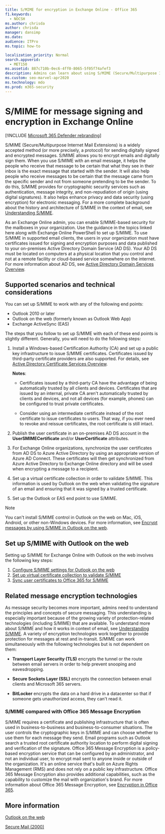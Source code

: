 ```yaml
---
title: S/MIME for encryption in Exchange Online - Office 365
f1.keywords: 
  - NOCSH
ms.author: chrisda
author: chrisda
manager: dansimp
ms.date: 
audience: ITPro
ms.topic: how-to

localization_priority: Normal
search.appverid: 
  - MET150
ms.assetid: 887c710b-0ec6-4ff0-8065-5f05f74afef3
description: Admins can learn about using S/MIME (Secure/Multipurpose Internet Mail Extensions) in Exchange Online to encrypt emails and digitally sign them.
ms.custom: seo-marvel-apr2020
ms.technology: mdo
ms.prod: m365-security
---
```


# S/MIME for message signing and encryption in Exchange Online

[!INCLUDE [Microsoft 365 Defender rebranding](../includes/microsoft-defender-for-office.md)]


S/MIME (Secure/Multipurpose Internet Mail Extensions) is a widely accepted method (or more precisely, a protocol) for sending digitally signed and encrypted messages. S/MIME allows you to encrypt emails and digitally sign them. When you use S/MIME with an email message, it helps the people who receive that message to be certain that what they see in their inbox is the exact message that started with the sender. It will also help people who receive messages to be certain that the message came from the specific sender and not from someone pretending to be the sender. To do this, S/MIME provides for cryptographic security services such as authentication, message integrity, and non-repudiation of origin (using digital signatures). It also helps enhance privacy and data security (using encryption) for electronic messaging. For a more complete background about the history and architecture of S/MIME in the context of email, see [Understanding S/MIME](/previous-versions/tn-archive/aa995740(v=exchg.65)).

As an Exchange Online admin, you can enable S/MIME-based security for the mailboxes in your organization. Use the guidance in the topics linked here along with Exchange Online PowerShell to set up S/MIME. To use S/MIME in supported email clients, the users in your organization must have certificates issued for signing and encryption purposes and data published to your on-premises Active Directory Domain Service (AD DS). Your AD DS must be located on computers at a physical location that you control and not at a remote facility or cloud-based service somewhere on the internet. For more information about AD DS, see [Active Directory Domain Services Overview](/windows-server/identity/ad-ds/get-started/virtual-dc/active-directory-domain-services-overview).

## Supported scenarios and technical considerations

You can set up S/MIME to work with any of the following end points:

- Outlook 2010 or later
- Outlook on the web (formerly known as Outlook Web App)
- Exchange ActiveSync (EAS)

The steps that you follow to set up S/MIME with each of these end points is slightly different. Generally, you will need to do the following steps:

1. Install a Windows-based Certification Authority (CA) and set up a public key infrastructure to issue S/MIME certificates. Certificates issued by third-party certificate providers are also supported. For details, see [Active Directory Certificate Services Overview](/previous-versions/windows/it-pro/windows-server-2012-r2-and-2012/hh831740(v=ws.11)).

   **Notes**:

   - Certificates issued by a third-party CA have the advantage of being automatically trusted by all clients and devices. Certificates that are issued by an internal, private CA aren't automatically trusted by clients and devices, and not all devices (for example, phones) can be configured to trust private certificates.

   - Consider using an intermediate certificate instead of the root certificate to issue certificates to users. That way, if you ever need to revoke and reissue certificates, the root certificate is still intact.

2. Publish the user certificate in an on-premises AD DS account in the **UserSMIMECertificate** and/or **UserCertificate** attributes.

3. For Exchange Online organizations, synchronize the user certificates from AD DS to Azure Active Directory by using an appropriate version of Azure AD Connect. These certificates will then get synchronized from Azure Active Directory to Exchange Online directory and will be used when encrypting a message to a recipient.

4. Set up a virtual certificate collection in order to validate S/MIME. This information is used by Outlook on the web when validating the signature of an email and ensuring that it was signed by a trusted certificate.

5. Set up the Outlook or EAS end point to use S/MIME.

> [!NOTE]
> You can't install S/MIME control in Outlook on the web on Mac, iOS, Android, or other non-Windows devices. For more information, see [Encrypt messages by using S/MIME in Outlook on the web](https://support.microsoft.com/office/878c79fc-7088-4b39-966f-14512658f480).

## Set up S/MIME with Outlook on the web

Setting up S/MIME for Exchange Online with Outlook on the web involves the following key steps:

1. [Configure S/MIME settings for Outlook on the web](configure-s-mime-settings-for-outlook-web-app.md)
2. [Set up virtual certificate collection to validate S/MIME](set-up-virtual-certificate-collection-to-validate-s-mime.md)
3. [Sync user certificates to Office 365 for S/MIME](sync-user-certificates-to-office-365-for-s-mime.md)

## Related message encryption technologies

As message security becomes more important, admins need to understand the principles and concepts of secure messaging. This understanding is especially important because of the growing variety of protection-related technologies (including S/MIME) that are available. To understand more about S/MIME and how it works in context of email, see [Understanding S/MIME](/previous-versions/tn-archive/aa995740(v=exchg.65)). A variety of encryption technologies work together to provide protection for messages at rest and in-transit. S/MIME can work simultaneously with the following technologies but is not dependent on them:

- **Transport Layer Security (TLS)** encrypts the tunnel or the route between email servers in order to help prevent snooping and eavesdropping.

- **Secure Sockets Layer (SSL)** encrypts the connection between email clients and Microsoft 365 servers.

- **BitLocker** encrypts the data on a hard drive in a datacenter so that if someone gets unauthorized access, they can't read it.

### S/MIME compared with Office 365 Message Encryption

S/MIME requires a certificate and publishing infrastructure that is often used in business-to-business and business-to-consumer situations. The user controls the cryptographic keys in S/MIME and can choose whether to use them for each message they send. Email programs such as Outlook search a trusted root certificate authority location to perform digital signing and verification of the signature. Office 365 Message Encryption is a policy-based encryption service that can be configured by an administrator, and not an individual user, to encrypt mail sent to anyone inside or outside of the organization. It's an online service that's built on Azure Rights Management (RMS) and does not rely on a public key infrastructure. Office 365 Message Encryption also provides additional capabilities, such as the capability to customize the mail with organization's brand. For more information about Office 365 Message Encryption, see [Encryption in Office 365](../../compliance/encryption.md).

## More information

[Outlook on the web](/exchange/exchange-admin-center)

[Secure Mail (2000)](/previous-versions/windows/it-pro/windows-2000-server/cc962043(v=technet.10))